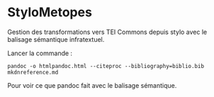 # StyloMetopes
Gestion des transformations vers TEI Commons depuis stylo avec le balisage sémantique infratextuel.

Lancer la commande : 

`pandoc -o htmlpandoc.html --citeproc --bibliography=biblio.bib mkdnreference.md `

Pour voir ce que pandoc fait avec le balisage sémantique. 